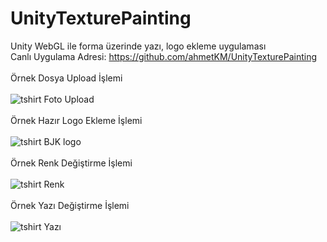 # UnityTexturePainting
Unity WebGL ile forma üzerinde yazı, logo ekleme uygulaması
</br>
Canlı Uygulama Adresi:
https://github.com/ahmetKM/UnityTexturePainting
</br>
</br>
Örnek Dosya Upload İşlemi
</br>
</br>
![tshirt Foto Upload](https://user-images.githubusercontent.com/34060992/128600104-ba80dc4b-a61f-4f72-ba05-14fb684cbf03.gif)
</br>
</br>
Örnek Hazır Logo Ekleme İşlemi
</br>
</br>
![tshirt BJK logo](https://user-images.githubusercontent.com/34060992/128600125-cc4627b0-65d7-4ef4-91e1-05dd0f4d9240.gif)
</br>
</br>
Örnek Renk Değiştirme İşlemi
</br>
</br>
![tshirt Renk](https://user-images.githubusercontent.com/34060992/128600162-ddf6dfbe-4024-4486-8a5f-48e35eba10a3.gif)
</br>
</br>
Örnek Yazı Değiştirme İşlemi
</br>
</br>
![tshirt Yazı](https://user-images.githubusercontent.com/34060992/128600176-e653f1e4-4da6-4442-9ca5-ee4983ecedab.gif)


